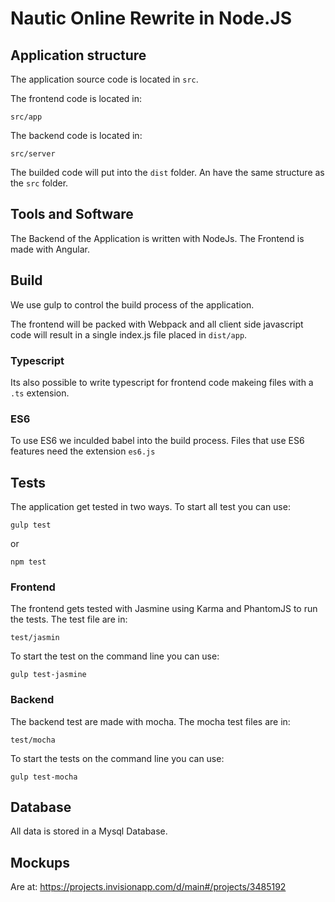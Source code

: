 # Nautic Online Rewrite in Node.JS

## Application structure

The application source code is located in `src`.

The frontend code is located in:

`src/app`

The backend code is located in:

`src/server`

The builded code will put into the `dist` folder. An have the same structure as the `src` folder.

## Tools and Software

The Backend of the Application is written with NodeJs.
The Frontend is made with Angular.

## Build

We use gulp to control the build process of the application.

The frontend will be packed with Webpack and all client side javascript code will result in a single index.js file placed in `dist/app`.

### Typescript
Its also possible to write typescript for frontend code makeing files with a `.ts` extension.

### ES6
 To use ES6 we inculded babel into the build process. Files that use ES6 features need the extension `es6.js`

## Tests
The application get tested in two ways. To start all test you can use:

`gulp test`

or

`npm test`

### Frontend
The frontend gets tested with Jasmine using Karma and PhantomJS to run the tests. The test file are in:

`test/jasmin`

To start the test on the command line you can use: 

`gulp test-jasmine`

### Backend
The backend test are made with mocha. The mocha test files are in:

`test/mocha`

To start the tests on the command line you can use:

`gulp test-mocha`

## Database

All data is stored in a Mysql Database.

## Mockups

Are at:  <https://projects.invisionapp.com/d/main#/projects/3485192>

